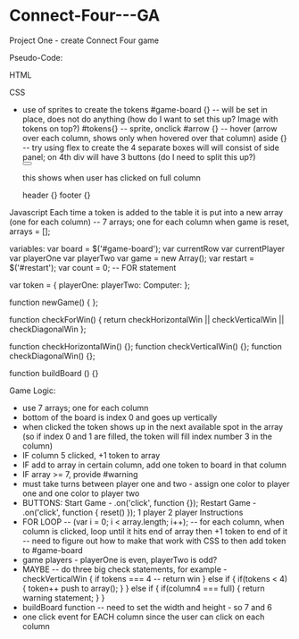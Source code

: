 # Connect-Four---GA
Project One - create Connect Four game

Pseudo-Code:

HTML
<div id="game">
  <div id="game-board"></div>
    <div id="column1"></div>
    <div id="column2"></div>
    <div id="column3"></div>
    <div id="column4"></div>
    <div id="column5"></div>
    <div id="column6"></div>
    <div id="column7"></div>
</div>


CSS
- use of sprites to create the tokens
  #game-board {} -- will be set in place, does not do anything (how do I want to set this up? Image with tokens on top?)
  #tokens{} -- sprite, onclick
  #arrow {} -- hover (arrow over each column, shows only when hovered over that column)
  aside {} -- try using flex to create the 4 separate boxes will will consist of side panel; on 4th div will have 3 buttons (do I need to split this up?)
    <div id="whosTurn"></div>
      <div id="instructions"></div>
    <div id="start"></div>
      <button name="startButton"></button>
    <div id="warning"></div>
      <p>this shows when user has clicked on full column</p>
    <div id="gameFunctions"></div>
      <div id="oneP"></div>
      <div id="twoP"></div>
      <div id="restart"></div>
  header {}
  footer {}


Javascript
Each time a token is added to the table it is put into a new array (one for each column) -- 7 arrays; one for each column
  when game is reset, arrays = [];

variables:
  var board  = $('#game-board');
  var currentRow
  var currentPlayer
    var playerOne
    var playerTwo
  var game = new Array();
  var restart = $('#restart');
  var count = 0; -- FOR statement

var token = {
  playerOne:
  playerTwo:
  Computer:
};

function newGame() {
};

function checkForWin() {
  return checkHorizontalWin || checkVerticalWin || checkDiagonalWin
};

function checkHorizontalWin() {};
function checkVerticalWin() {};
function checkDiagonalWin() {};

function buildBoard () {}

Game Logic:
- use 7 arrays; one for each column
- bottom of the board is index 0 and goes up vertically
- when clicked the token shows up in the next available spot in the array (so if index 0 and 1 are filled, the token will fill index number 3 in the column)
- IF column 5 clicked, +1 token to array
- IF add to array in certain column, add one token to board in that column
- IF array >= 7, provide #warning
- must take turns between player one and two - assign one color to player one and one color to player two
- BUTTONS:
  Start Game - .on('click', function {});
  Restart Game - .on('click', function {  reset()  });
  1 player
  2 player
  Instructions
- FOR LOOP -- (var i = 0; i < array.length; i++); -- for each column, when column is clicked, loop until it hits end of array then +1 token to end of it
  -- need to figure out how to make that work with CSS to then add token to #game-board
- game players - playerOne is even, playerTwo is odd?
- MAYBE -- do three big check statements, for example -
          checkVerticalWin {
            if tokens === 4 -- return win
          } else if {
            if(tokens < 4) {
              token++
              push to array();
            }
          } else if {
            if(column4 === full) {
              return warning statement;
            }
          }
- buildBoard function -- need to set the width and height - so 7 and 6
- one click event for EACH column since the user can click on each column
